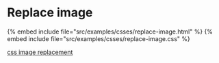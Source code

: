 # Replace image


{% embed include file="src/examples/csses/replace-image.html" %}
{% embed include file="src/examples/csses/replace-image.css" %}


[css image replacement](http://css-tricks.com/css-image-replacement/)


